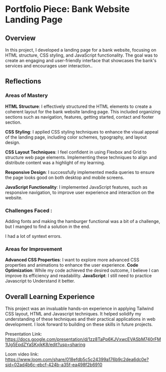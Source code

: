 # Portfolio Piece: Bank Website Landing Page

## Overview

In this project, I developed a landing page for a bank website, focusing on HTML structure, CSS styling, and JavaScript functionality. The goal was to create an engaging and user-friendly interface that showcases the bank's services and encourages user interaction..

## Reflections

### Areas of Mastery

**HTML Structure**: I effectively structured the HTML elements to create a coherent layout for the bank website landing page. This included organizing sections such as navigation, features, getting started, contact and footer section.

**CSS Styling**: I applied CSS styling techniques to enhance the visual appeal of the landing page, including color schemes, typography, and layout design.

**CSS Layout Techniques**: I feel confident in using Flexbox and Grid to structure web page elements. Implementing these techniques to align and distribute content was a highlight of my learning.

**Responsive Design**: I successfully implemented media queries to ensure the page looks good on both desktop and mobile screens.

**JavaScript Functionality**: I implemented JavaScript features, such as responsive navigation, to improve user experience and interaction on the website.

### Challenges Faced :

Adding fonts and making the hamburger functional was a bit of a challenge, but I manged to find a solution in the end.

I had a lot of syntext errors.

### Areas for Improvement

**Advanced CSS Properties**: I want to explore more advanced CSS properties and animations to enhance the user experience.
**Code Optimization**: While my code achieved the desired outcome, I believe I can improve its efficiency and readability.
**JavaScript**: I still need to practice Javascript to Understand it better.

## Overall Learning Experience

This project was an invaluable hands-on experience in applying Tailwind CSS layout, HTML and Javascript techniques. It helped solidify my understanding of these techniques and their practical applications in web development. I look forward to building on these skills in future projects.

Presentation Link:
https://docs.google.com/presentation/d/1zz8TaPp6KJVxwcEVASbM740rFM1Ug5EpdZYaSKxjkK8/edit?usp=sharing

Loom video link:
https://www.loom.com/share/018efdb5c5c24399a176b9c2dea6dc0e?sid=02ad4b6c-ebcf-424b-a35f-ea498f2b6910
